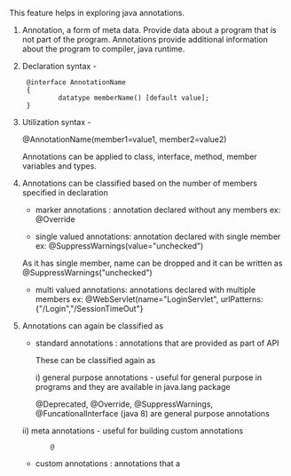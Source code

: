 This feature helps in exploring java annotations.

1) Annotation, a form of meta data. Provide data about a program that is not part of the program. Annotations provide additional information about the program to compiler, java runtime.

2) Declaration syntax -

		@interface AnnotationName 
		{
				datatype memberName() [default value];
		}

3) Utilization syntax - 

	 @AnnotationName(member1=value1, member2=value2)
 
	Annotations can be applied to class, interface, method, member variables and types. 

4) Annotations can be classified based on the number of members specified in declaration 

      - marker annotations : annotation declared without any members 
	ex: @Override 
				
      - single valued annotations: annotation declared with single member
	ex: @SuppressWarnings(value="unchecked")
				
	As it has single member, name can be dropped and it can be written as @SuppressWarnings("unchecked")
				
	- multi valued annotations: annotations declared with multiple members 
	 ex: @WebServlet(name="LoginServlet", urlPatterns: {"/Login","/SessionTimeOut"}
				
5) Annotations can again be classified as 
    
     - standard annotations :  annotations that are provided as part of API 
     
       These can be classified again as
       
          i)  general purpose annotations - useful for general purpose in programs and they are available in java.lang package
	  
	      @Deprecated, @Override, @SuppressWarnings, @FuncationalInterface (java 8) are general purpose annotations
	  
	  ii) meta annotations - useful for building custom annotations 
	  
     	      @
     
     - custom annotations : annotations that a
				
